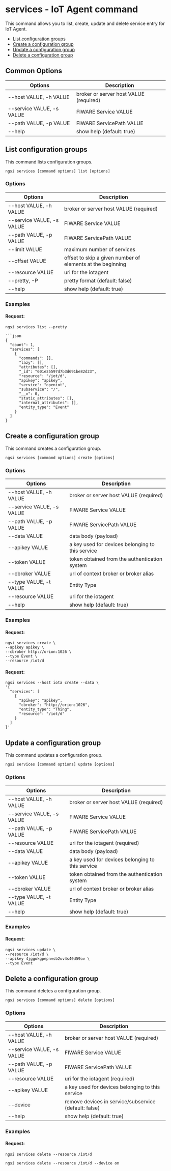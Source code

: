 # services - IoT Agent command

This command allows you to list, create, update and delete service entry for IoT Agent.

-   [List configuration groups](#list-configuration-group)
-   [Create a configuration group](#create-a-configuration-group)
-   [Update a configuration group](#update-a-configuration-group)
-   [Delete a configuration group](#delete-a-configuration-group)

## Common Options

| Options                   | Description                            |
| ------------------------- | -------------------------------------- |
| --host VALUE, -h VALUE    | broker or server host VALUE (required) |
| --service VALUE, -s VALUE | FIWARE Service VALUE                   |
| --path VALUE, -p VALUE    | FIWARE ServicePath VALUE               |
| --help                    | show help (default: true)              |

<a name="list-configuration-group"></a>

## List configuration groups

This command lists configuration groups.

```console
ngsi services [command options] list [options]
```

### Options

| Options                   | Description                                                |
| ------------------------- | ---------------------------------------------------------- |
| --host VALUE, -h VALUE    | broker or server host VALUE (required)                     |
| --service VALUE, -s VALUE | FIWARE Service VALUE                                       |
| --path VALUE, -p VALUE    | FIWARE ServicePath VALUE                                   |
| --limit VALUE             | maximum number of services                                 |
| --offset VALUE            | offset to skip a given number of elements at the beginning |
| --resource VALUE          | uri for the iotagent                                       |
| --pretty, -P              | pretty format (default: false)                             |
| --help                    | show help (default: true)                                  |

### Examples

#### Request:

```console
ngsi services list --pretty

```json
{
  "count": 1,
  "services": [
    {
      "commands": [],
      "lazy": [],
      "attributes": [],
      "_id": "601e25597d7b3d691be82d23",
      "resource": "/iot/d",
      "apikey": "apikey",
      "service": "openiot",
      "subservice": "/",
      "__v": 0,
      "static_attributes": [],
      "internal_attributes": [],
      "entity_type": "Event"
    }
  ]
}
````

<a name="create-a-configuration-group"></a>

## Create a configuration group 

This command creates a configuration group.

```console
ngsi services [command options] create [options]
```

### Options

| Options                   | Description                                      |
| ------------------------- | ------------------------------------------------ |
| --host VALUE, -h VALUE    | broker or server host VALUE (required)           |
| --service VALUE, -s VALUE | FIWARE Service VALUE                             |
| --path VALUE, -p VALUE    | FIWARE ServicePath VALUE                         |
| --data VALUE              | data body (payload)                              |
| --apikey VALUE            | a key used for devices belonging to this service |
| --token VALUE             | token obtained from the authentication system    |
| --cbroker VALUE           | url of context broker or broker alias            |
| --type VALUE, -t VALUE    | Entity Type                                      |
| --resource VALUE          | uri for the iotagent                             |
| --help                    | show help (default: true)                        |

### Examples

#### Request:

```console
ngsi services create \
--apikey apikey \
--cbroker http://orion:1026 \
--type Event \
--resource /iot/d
```

#### Request:

```console
ngsi services --host iota create --data \
'{
  "services": [
    {
      "apikey": "apikey",
      "cbroker": "http://orion:1026",
      "entity_type": "Thing",
      "resource": "/iot/d"
    }
  ]
}'
```

<a name="update-a-configuration-group"></a>

## Update a configuration group

This command updates a configuration group.

```console
ngsi services [command options] update [options]
```

### Options

| Options                   | Description                                      |
| ------------------------- | ------------------------------------------------ |
| --host VALUE, -h VALUE    | broker or server host VALUE (required)           |
| --service VALUE, -s VALUE | FIWARE Service VALUE                             |
| --path VALUE, -p VALUE    | FIWARE ServicePath VALUE                         |
| --resource VALUE          | uri for the iotagent (required)                  |
| --data VALUE              | data body (payload)                              |
| --apikey VALUE            | a key used for devices belonging to this service |
| --token VALUE             | token obtained from the authentication system    |
| --cbroker VALUE           | url of context broker or broker alias            |
| --type VALUE, -t VALUE    | Entity Type                                      |
| --help                    | show help (default: true)                        |

### Examples

#### Request:

```console
ngsi services update \
--resource /iot/d \
--apikey 4jggokgpepnvsb2uv4s40d59ov \
--type Event
```

<a name="delete-a-configuration-group"></a>

## Delete a configuration group

This command deletes a configuration group.

```console
ngsi services [command options] delete [options]
```

### Options

| Options                   | Description                                           |
| ------------------------- | ----------------------------------------------------- |
| --host VALUE, -h VALUE    | broker or server host VALUE (required)                |
| --service VALUE, -s VALUE | FIWARE Service VALUE                                  |
| --path VALUE, -p VALUE    | FIWARE ServicePath VALUE                              |
| --resource VALUE          | uri for the iotagent (required)                       |
| --apikey VALUE            | a key used for devices belonging to this service      |
| --device                  | remove devices in service/subservice (default: false) |
| --help                    | show help (default: true)                             |

### Examples

#### Request:

```console
ngsi services delete --resource /iot/d
```

```console
ngsi services delete --resource /iot/d --device on
```
